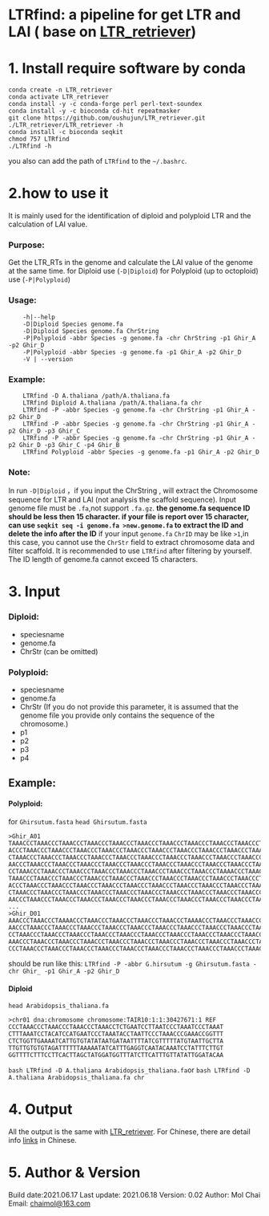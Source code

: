 # LTRfind: a pipeline for get LTR and LAI ( base on [LTR_retriever](https://github.com/oushujun/LTR_retriever))
# 1. Install require software by conda
```
conda create -n LTR_retriever
conda activate LTR_retriever
conda install -y -c conda-forge perl perl-text-soundex
conda install -y -c bioconda cd-hit repeatmasker
git clone https://github.com/oushujun/LTR_retriever.git
./LTR_retriever/LTR_retriever -h
conda install -c bioconda seqkit
chmod 757 LTRfind
./LTRfind -h
```
you also can add  the path of `LTRfind` to the `~/.bashrc`.

# 2.how to use it
It is mainly used for the identification of diploid and polyploid LTR and the calculation of LAI value.
### Purpose:
Get the LTR_RTs in the genome and calculate the LAI value of the genome at the same time. 
for Diploid use (`-D|Diploid`)
for Polyploid (up to octoploid) use (`-P|Polyploid`)

### Usage: 
```
	-h|--help 
	-D|Diploid Species genome.fa 
	-D|Diploid Species genome.fa ChrString 
	-P|Polyploid -abbr Species -g genome.fa -chr ChrString -p1 Ghir_A -p2 Ghir_D 
	-P|Polyploid -abbr Species -g genome.fa -p1 Ghir_A -p2 Ghir_D 
	-V | --version
```
### Example:
```
	LTRfind -D A.thaliana /path/A.thaliana.fa 
	LTRfind Diploid A.thaliana /path/A.thaliana.fa chr
	LTRfind -P -abbr Species -g genome.fa -chr ChrString -p1 Ghir_A -p2 Ghir_D 
	LTRfind -P -abbr Species -g genome.fa -chr ChrString -p1 Ghir_A -p2 Ghir_D -p3 Ghir_C 
	LTRfind -P -abbr Species -g genome.fa -chr ChrString -p1 Ghir_A -p2 Ghir_D -p3 Ghir_C -p4 Ghir_B
	LTRfind Polyploid -abbr Species -g genome.fa -p1 Ghir_A -p2 Ghir_D
```
### Note:
In run `-D|Diploid` ，if you input the ChrString , will extract the Chromosome sequence for LTR and LAI (not analysis the scaffold sequence).
Input genome file must be `.fa`,not support `.fa.gz`.
**the genome.fa sequence ID should be less then 15 character. if your file is report over 15 character, can use `seqkit seq -i genome.fa >new.genome.fa` to extract the ID and delete the info after the ID**
if your input `genome.fa` `ChrID` may be like `>1`,in this case, you cannot use the `ChrStr` field to extract chromosome data and filter scaffold. 
	It is recommended to use `LTRfind` after filtering by yourself. The ID length of genome.fa cannot exceed 15 characters. 
# 3. Input
### Diploid: 
- speciesname 
- genome.fa 
- ChrStr (can be omitted)
### Polyploid:
- speciesname 
- genome.fa 
- ChrStr (If you do not provide this parameter, it is assumed that the genome file you provide only contains the sequence of the chromosome.)
- p1
- p2
- p3
- p4
## Example:
#### Polyploid:
for `Ghirsutum.fasta`
`head Ghirsutum.fasta`
```
>Ghir_A01
TAAACCCTAAACCCTAAACCCTAAACCCTAAACCCTAAACCCTAAACCCTAAACCCTAAACCCTAAACCCTAAACCCTAA
ACCCTAAACCCTAAACCCTAAACCCTAAACCCTAAACCCTAAACCCTAAACCCTAAACCCTAAACCCTAAACCCTAAACC
CTAAACCCTAAACCCTAAACCCTAAACCCTAAACCCTAAACCCTAAACCCTAAACCCTAAACCCTAAACCCTAAACCCTA
AACCCTAAACCCTAAACCCTAAACCCTAAACCCTAAACCCTAAACCCTAAACCCTAAACCCTAAACCCTAAACCCTAAAC
CCTAAACCCTAAACCCTAAACCCTAAACCCTAAACCCTAAACCCTAAACCCTAAACCCTAAAACCCTAAACCCTAAACCC
TAAACCCTAAACCCTAAACCCTAAACCCTAAACCCTAAACCCTAAACCCTAAACCCTAAACCCTAAACCCTAAACCCTAA
ACCCTAAACCCTAAACCCTAAACCCTAAACCCTAAACCCTAAACCCTAAACCCTAAACCCTAAACCCTAAACCCTAAACC
CTAAACCCTAAACCCTAAACCCTAAACCCTAAACCCTAAACCCTAAACCCTAAACCCTAAACCCTAAACCCTAAACCCTA
AACCCTAAACCCTAAACCCTAAACCCTAAACCCTAAACCCTAAACCCTAAACCCTAAACCCTAAACCCTAAACCCTAAAC
...
>Ghir_D01
AAACCCTAAACCCTAAAACCCTAAACCCTAAACCCTAAACCCTAAACCCTAAAACCCTAAACCCTAAACCCTAAACCCTA
AACCCTAAACCCTAAACCCTAAACCCTAAACCCTAAACCCTAAACCCTAAACCCTAAACCCTAAACCCTAAACCCTAAAC
CCTAAACCCTAAACCCTAAACCCTAAACCCTAAACCCTAAACCCTAAACCCTAAACCCTAAACCCTAAACCCTAAACCCT
AAACCCTAAACCCTAAACCCTAAACCCTAAACCCTAAACCCTAAACCCTAAACCCTAAACCCTAAACCCTAAACCCTAAA
CCCTAAACCCTAAACCCTAAACCCTAAACCCTAAACCCTAAACCCTAAACCCTAAACCCTAAACCCTAAACCCTAAACCC
```
should be run like this:
`LTRfind -P -abbr G.hirsutum -g Ghirsutum.fasta -chr Ghir_ -p1 Ghir_A -p2 Ghir_D`
#### Diploid
`head Arabidopsis_thaliana.fa`
```
>chr01 dna:chromosome chromosome:TAIR10:1:1:30427671:1 REF
CCCTAAACCCTAAACCCTAAACCCTAAACCTCTGAATCCTTAATCCCTAAATCCCTAAAT
CTTTAAATCCTACATCCATGAATCCCTAAATACCTAATTCCCTAAACCCGAAACCGGTTT
CTCTGGTTGAAAATCATTGTGTATATAATGATAATTTTATCGTTTTTATGTAATTGCTTA
TTGTTGTGTGTAGATTTTTTAAAAATATCATTTGAGGTCAATACAAATCCTATTTCTTGT
GGTTTTCTTTCCTTCACTTAGCTATGGATGGTTTATCTTCATTTGTTATATTGGATACAA
```
`bash LTRfind -D A.thaliana Arabidopsis_thaliana.fa`or `bash LTRfind -D A.thaliana Arabidopsis_thaliana.fa chr`
# 4. Output
All the output is the same with [LTR_retriever](https://github.com/oushujun/LTR_retriever).
For Chinese, there are detail info [links](https://www.jianshu.com/p/ed289822c825) in Chinese.
# 5. Author & Version
Build date:2021.06.17
Last  update: 2021.06.18
Version: 0.02
Author: Mol Chai
Email: chaimol@163.com
